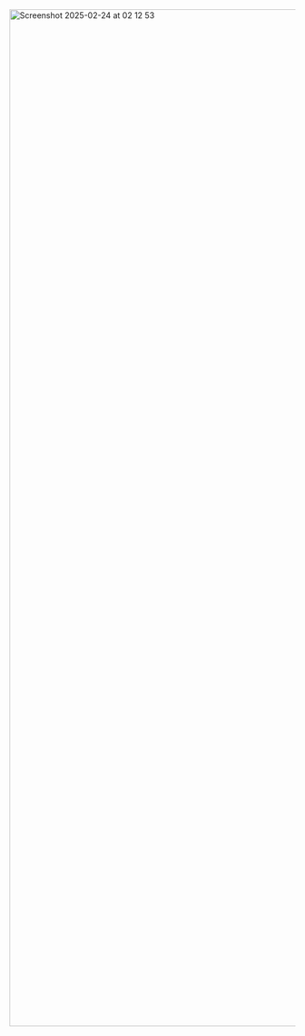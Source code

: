 <img width="1792" alt="Screenshot 2025-02-24 at 02 12 53" src="https://github.com/user-attachments/assets/f1322276-688e-4313-8eeb-5e8ada85c74b" />
